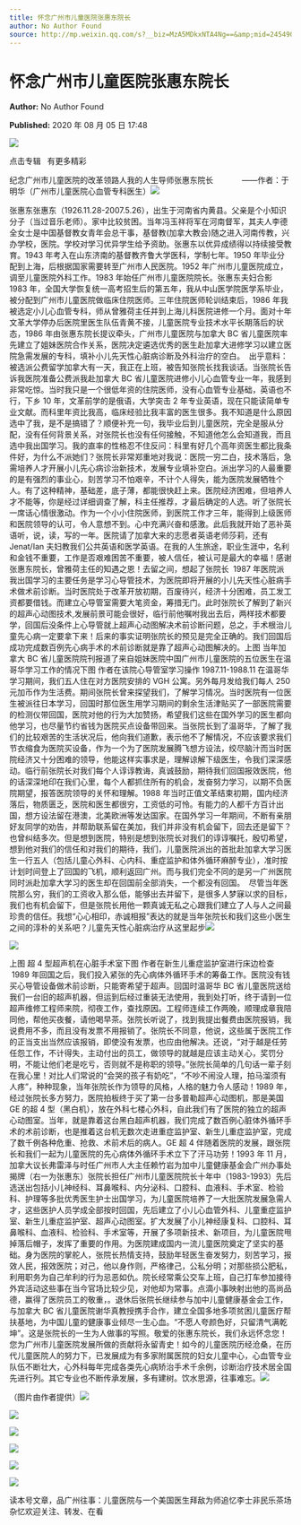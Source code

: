 ```yaml
---
title: 怀念广州市儿童医院张惠东院长
author: No Author Found
source: http://mp.weixin.qq.com/s?__biz=MzA5MDkxNTA4Ng==&amp;mid=2454909816&amp;idx=1&amp;sn=d9658aeef509d3edbc7a3c2a38e6859b&amp;chksm=87a23b19b0d5b20f1dea1971694cd464a44e53725d79ac0a8a10c4e835f3c8768dc9bd8f1f50&poc_token=HJ_Do2ejHyO-wNZGG8Q1S8FdPgy1YBBEob-nUEme
---
```


# 怀念广州市儿童医院张惠东院长

**Author:** No Author Found

**Published:** 2020 年 08 月 05 日 17:48

![](https://mmbiz.qpic.cn/mmbiz_gif/Ljib4So7yuWiatGiapD46vqo7m44T8eaq8ibBdQ4X4vb5IjbXPz1oqBTMviaFP6jIJyQee86FMQ2piadtP4aLUjhJk5g/640?wx_fmt=other)

点击专辑   有更多精彩

纪念广州市儿童医院的改革领路人我的人生导师张惠东院长             ——作者：于明华（广州市儿童医院心血管专科医生）![](https://mmbiz.qpic.cn/mmbiz_gif/Ljib4So7yuWhXYRHwLjdtNVjfkzWDYjulHoLpwCYn4VIjRH7LpNiaicEPA0lWyoZP1OOHvzVtJSt5S2ClMQE7iarWg/640?wx_fmt=gif)

张惠东张惠东（1926.11.28-2007.5.26），出生于河南省内黄县。父亲是个小知识分子（当过音乐老师）。家中比较贫困。当年冯玉祥将军在河南督军，其夫人李德全女士是中国基督教女青年会总干事，基督教(加拿大教会)随之进入河南传教，兴办学校，医院。学校对学习优异学生给予资助。张惠东以优异成绩得以持续接受教育。1943 年考入在山东济南的基督教齐鲁大学医科，学制七年。1950 年毕业分配到上海，后根据国家需要转至广州市人民医院。1952 年广州市儿童医院成立，调至儿童医院外科工作。1983 年始任广州市儿童医院院长。张惠东夫妇合影 1983 年，全国大学恢复统一高考招生后的第五年，我从中山医学院医学系毕业，被分配到广州市儿童医院做临床住院医师。三年住院医师轮训结束后，1986 年我被选定小儿心血管专科，师从曾雅荷主任并到上海儿科医院进修一个月。面对十年文革大学停办后医院里医生队伍青黄不接，儿童医院专业技术水平长期落后的状态，1986 年由张惠东院长提议牵头，广州市儿童医院与加拿大 BC 省儿童医院率先建立了姐妹医院合作关系，医院决定遴选优秀的医生赴加拿大进修学习以建立医院急需发展的专科，填补小儿先天性心脏病诊断及外科治疗的空白。  出乎意料：被选派公费留学加拿大有一天，我正在上班，被告知张院长找我谈话。当张院长告诉我医院准备公费派我赴加拿大 BC 省儿童医院进修小儿心血管专业一年，我感到非常吃惊。当时我只是一个很低年资的住院医师，没有心血管专业基础，英语也不行，下乡 10 年，文革前学的是俄语，大学突击 2 年专业英语，现在只能读简单专业文献。而科里年资比我高，临床经验比我丰富的医生很多。我不知道是什么原因选中了我，是不是搞错了？顺便补充一句，我毕业后到儿童医院，完全是服从分配，没有任何背景关系，对张院长也没有任何接触，不知道他怎么会知道我，而且选中我出国学习。我的直率的性格忍不住反问：科里有好几个高年资医生都比我条件好，为什么不派她们？张院长非常郑重地对我说：医院一穷二白，技术落后，急需培养人才开展小儿先心病诊治新技术，发展专业填补空白。派出学习的人最重要的是有强烈的事业心，刻苦学习不怕艰辛，不计个人得失，能为医院发展牺牲个人。有了这种精神，基础差，底子薄，都能很快赶上来。医院经济困难，但培养人才不能等，你是经过详细调查了解，科主任推荐，才最后确定的人选。听了张院长一席话心情很激动。作为一个小小住院医师，到医院工作才三年，能得到上级医师和医院领导的认可，令人意想不到。心中充满兴奋和感激。此后我就开始了恶补英语听，说，读，写的一年。医院请了加拿大来的志愿者英语老师莎莉，还有 Jenat/Ian 夫妇教我们公共英语和医学英语。在我的人生旅途，职业生涯中，名利和金钱不重要，工作是否艰难困苦不重要，被人信任，被认可是最大的幸福！感谢张惠东院长，曾雅荷主任的知遇之恩！去留之间，想起了张院长  1987 年医院派我出国学习的主要任务是学习心导管技术，为医院即将开展的小儿先天性心脏病手术做术前诊断。当时医院处于改革开放初期，百废待兴，经济十分困难，员工发工资都要借钱。而建立心导管室需要大笔资金，筹措无门。此时张院长了解到了新兴的超声心动图技术,发展前景可能会很好，临行前他嘱咐我出去后，两样技术都要学，回国后没条件上心导管就上超声心动图解决术前诊断问题，总之，手术根治儿童先心病一定要拿下来！后来的事实证明张院长的预见是完全正确的。我们回国后成功完成数百例先心病手术的术前诊断就是靠了超声心动图解决的。上图 当年加拿大 BC 省儿童医院院刊报道了来自姐妹医院中国广州市儿童医院的五位医生在温哥华学习工作的情况下图 作者在该院心导管室学习操作 1987.11-1988.11 在温哥华学习期间，我们五人住在对方医院安排的 VGH 公寓。另外每月发给我们每人 250 元加币作为生活费。期间张院长曾来探望我们，了解学习情况。当时医院有一位医生被派往日本学习，回国时那位医生用学习期间的剩余生活津贴买了一部医院需要的检测仪带回国，医院对他的行为大加赞扬，希望我们这些在国外学习的医生都向他学习，也尽量节约省钱为医院买点设备带回来。当张院长到了温哥华，了解了我们的比较艰苦的生活状况后，他向我们道歉，表示他不了解情况，不应该要求我们节衣缩食为医院买设备，作为一个为了医院发展腾飞想方设法，绞尽脑汁而当时医院经济又十分困难的领导，他能这样实事求是，理解谅解下级医生，令我们深深感动。临行前张院长对我们每个人谆谆教诲，真诚鼓励，期待我们回国报效医院，他的话深深地印在我们心里，每个人都抓住所有的机会，发奋努力学习，以期不负医院期望，报答医院领导的关怀和理解。1988 年当时正值文革结束初期，国内经济落后，物质匮乏，医院和医生都很穷，工资低的可怜。有能力的人都千方百计出国，想方设法留在港澳，北美欧洲等发达国家。在国外学习一年期间，不断有亲朋好友同学的劝告，并帮助联系留在美加，我们并非没有机会留下，回去还是留下？也曾纠结多次。但是想到医院，特别是想到张院长对我们的谆谆嘱托，殷切希望，想到他对我们的信任和对我们的期待，我们，儿童医院派出的首批赴加拿大学习医生一行五人（包括儿童心外科、心内科、重症监护和体外循环麻醉专业），准时按计划时间登上了回国的飞机，顺利返回广州。而与我们完全不同的是另一广州医院同时派赴加拿大学习的医生却在回国前全部消失，一个都没有回国。  尽管当年医院那么穷，我们的工资收入那么低，能够出去并留下，是很多人梦寐以求的目标，我们也有机会留下，但是张院长用他一颗真诚无私之心跟我们建立了人与人之间最珍贵的信任。我想“心心相印，赤诚相报”表达的就是当年张院长和我们这些小医生之间的淳朴的关系吧？儿童先天性心脏病治疗从这里起步![](https://mmbiz.qpic.cn/mmbiz_gif/Ljib4So7yuWhXYRHwLjdtNVjfkzWDYjulIo8icjV4g8jlhe0SCOmrZEggDrPKfdt6h3ojh1mERacTGOdl9frJxicw/640?wx_fmt=gif)

![](https://mmbiz.qpic.cn/mmbiz_jpg/PJWG74pLsMYqvIW6KT4jVaarwibx6xWDEpbh4UQibsDDurtqLuJXEv3Z9Td595vtP6fH8Enk9n3GSicMgCDQkowVA/640?wx_fmt=jpeg)

上图 超 4 型超声机在心脏手术室下图 作者在新生儿重症监护室进行床边检查  1989 年回国之后，我们投入紧张的先心病体外循环手术的筹备工作。医院没有钱买心导管设备做术前诊断，只能寄希望于超声。回国时温哥华 BC 省儿童医院送给我们一台旧的超声机器，但运到后经过重装无法使用，我到处打听，终于请到一位超声维修工程师来院，彻夜工作，查找原因。工程师连续工作两晚，顺理成章我陪同他，帮他买夜餐，请他喝早茶。张院长听说了，找到我提出餐费由医院报销，我说费用不多，而且没有发票不用报销了。张院长不同意，他说，这些属于医院工作的正当支出当然应该报销，即使没有发票，也应由他解决。还说，“对于越是任劳任怨工作，不计得失，主动付出的员工，做领导的就越是应该主动关心，奖罚分明，不能让他们老是吃亏，否则就不是称职的领导。”张院长简单的几句话一辈子刻在我心里！对比人们常说的“会哭的孩子有奶吃”，“不吵不闹没人理，拍马溜须有人疼”，种种现象，当年张院长作为领导的风格，人格的魅力令人感动！1989 年，经过张院长多方努力，医院拍板终于买了第一台多普勒超声心动图机，那是美国 GE 的超 4 型（黑白机），放在外科七楼心外科，自此我们有了医院的独立的超声心动图室。当年，就是靠着这台黑白超声机器，我们完成了数百例心脏体外循环手术的术前诊断，也是推着这台机无数次走进重症监护室、新生儿重症监护室，完成了数千例各种危重、抢救、术前术后的病人。GE 超 4 伴随着医院的发展，跟张院长和我们一起为儿童医院的先心病体外循环手术立下了汗马功劳！1993 年 11 月，加拿大议长弗雷泽与时任广州市人大主任赖竹岩为加中儿童健康基金会广州办事处揭牌（右一为张惠东）张院长担任广州市儿童医院院长十年中（1983-1993）先后选送出包括小儿神经科、耳鼻喉科、内分泌科、口腔科、血液科、手术室、检验科、护理等多批优秀医生护士出国学习，为儿童医院培养了一大批医院发展急需人才，这些医护人员学成全部按时回国，先后建立了小儿心血管外科、儿童重症监护室、新生儿重症监护室、超声心动图室。扩大发展了小儿神经康复科、口腔科、耳鼻喉科、血液科、检验科、手术室等，开展了多项新技术、新项目，为儿童医院甩掉落后帽子，发挥了重要的作用。为医院建成国内一流儿童医院奠定了坚实的基础。身为医院的掌舵人，张院长热情支持，鼓励年轻医生奋发努力，刻苦学习，报效人民，报效医院；对己，他以身作则，严格律己，公私分明；对那些损公肥私，利用职务为自己牟利的行为忌恶如仇。院长经常乘公交车上班，自己打车参加接待外宾活动这些事在当今官场比较少见，对他却为常事。点滴小事映射出他的高尚品德，赢得了医院员工的敬重，。退休后张院长继续参与加中儿童健康基金会工作，与加拿大 BC 省儿童医院谢华真教授携手合作，建立全国多地多项贫困儿童医疗帮扶基地，为中国儿童的健康事业倾尽一生心血。“不愿人夸颜色好，只留清气满乾坤”。这是张院长的一生为人做事的写照。敬爱的张惠东院长，我们永远怀念您！您为广州市儿童医院发展所做的贡献将永留青史！如今的儿童医院历经沧桑，在历代儿童医院人的努力下，已发展成为有多家附属医院的妇女儿童中心，心血管专业队伍不断壮大，心外科每年完成各类先心病矫治手术千余例，诊断治疗技术居全国先进行列。其它专业也不断传承发展，多有建树。饮水思源，往事难忘。![](https://mmbiz.qpic.cn/mmbiz_jpg/PJWG74pLsMYqvIW6KT4jVaarwibx6xWDEugqibwm0Bibr2KzbnqibTaGFrVCWx5ARweN9TicKvXspnEUKQGEVCpLI2w/640?wx_fmt=jpeg)

（图片由作者提供）![](https://mmbiz.qpic.cn/mmbiz_jpg/PJWG74pLsMb0bLdy0ic2KkypdDs1XV4h7jFZUV0HoFS6k40awficxLCibHCia3dc7MFrUW8xYlw48IA0Hq1IZcxkcw/640?wx_fmt=jpeg)

![](https://mmbiz.qpic.cn/mmbiz_jpg/PJWG74pLsMb0bLdy0ic2KkypdDs1XV4h7q4kJMKOYTFghtOS8Qyic6c4bKhtoLAImfgeX2YPgumszxnIwEp0VdPg/640?wx_fmt=jpeg)

![](https://mmbiz.qpic.cn/mmbiz_jpg/PJWG74pLsMYqvIW6KT4jVaarwibx6xWDEU8atU2TRpnzGfZq7a3Hwx0TJq7hleSzicXSnafYrYib5ibyhCTFNRm4AQ/640?wx_fmt=jpeg)

![](https://mmbiz.qpic.cn/mmbiz_jpg/PJWG74pLsMYqvIW6KT4jVaarwibx6xWDE5jKyxYl1KOOTky7RZdvokLLlk4xq8LtUtS2xJ2BUWibtF0qPmH48HCA/640?wx_fmt=jpeg)

![](https://mmbiz.qpic.cn/mmbiz_jpg/PJWG74pLsMYqvIW6KT4jVaarwibx6xWDESIYkmkdbS4bwQ7oj2ribxTSdEqkQDLgkNDzibURwDjsAzCTf1LwrNgsA/640?wx_fmt=jpeg)

![](https://mmbiz.qpic.cn/mmbiz/Ljib4So7yuWjuia311FD1EMEmQm0bGqialovSuTsgGfpGfzQqicaWnWkLkWt9G0OEZq2iaKn610VYdCMRqEWzpgARJQ/640?wx_fmt=jpeg)

读本号文章，品广州往事：儿童医院与一个美国医生拜敌为师追忆李士非民乐茶场杂忆欢迎关注、转发、在看

